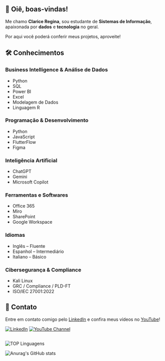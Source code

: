 ## 👋 Oiê, boas-vindas!  

Me chamo **Clarice Regina**, sou estudante de **Sistemas de Informação**, apaixonada por **dados** e **tecnologia** no geral. 

Por aqui você poderá conferir meus projetos, aproveite!

## 🛠️ Conhecimentos 

### Business Intelligence & Análise de Dados
* Python
* SQL
* Power BI
* Excel
* Modelagem de Dados
* Linguagem R  

### Programação & Desenvolvimento
* Python
* JavaScript
* FlutterFlow
* Figma

### Inteligência Artificial
  * ChatGPT
  * Gemini
  * Microsoft Copilot

### Ferramentas e Softwares
* Office 365
* Miro
* SharePoint
* Google Workspace

### Idiomas
* Inglês – Fluente
* Espanhol – Intermediário
* Italiano – Básico

### Cibersegurança & Compliance
* Kali Linux
* GRC / Compliance / PLD-FT
* ISO/IEC 27001:2022

## 📱 Contato

Entre em contato comigo pelo [LinkedIn](https://www.linkedin.com/in/clariceregina/) e confira meus vídeos no [YouTube](https://www.youtube.com/@elasfalamtech)! 

[![LinkedIn](https://img.shields.io/badge/-LinkedIn-blue?style=flat-square&logo=Linkedin&logoColor=white&link=https://www.linkedin.com/in/clariceregina/)](https://www.linkedin.com/in/clariceregina/)  [![YouTube Channel](https://img.shields.io/badge/-Elas%20Falam%20Tech-red?style=flat-square&logo=youtube&logoColor=white)](https://www.youtube.com/@elasfalamtech)

## 

![TOP Linguagens](https://github-readme-stats.vercel.app/api/top-langs/?username=clariceregina&layout=compact&theme=radical)

![Anurag's GitHub stats](https://github-readme-stats.vercel.app/api?username=clariceregina&theme=radical&showicons=true&hide=stars,prs,issues,contribs)
